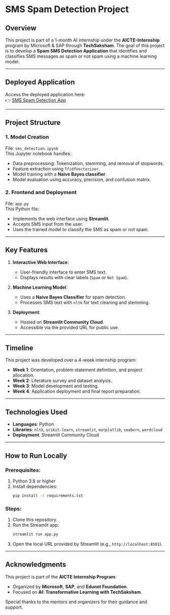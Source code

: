 
# **SMS Spam Detection Project**

## **Overview**
This project is part of a 1-month AI internship under the **AICTE-Internship** program by Microsoft & SAP through **TechSaksham**. The goal of this project is to develop a **Spam SMS Detection Application** that identifies and classifies SMS messages as spam or not spam using a machine learning model.

---

## **Deployed Application**
Access the deployed application here:  
👉 [SMS Spam Detection App](https://shyamtripathi-spam-sms.streamlit.app/)

---

## **Project Structure**
### **1. Model Creation**
File: `sms_detection.ipynb`  
This Jupyter notebook handles:
- Data preprocessing: Tokenization, stemming, and removal of stopwords.
- Feature extraction using `TfidfVectorizer`.
- Model training with a **Naive Bayes classifier**.
- Model evaluation using accuracy, precision, and confusion matrix.

### **2. Frontend and Deployment**
File: `app.py`  
This Python file:
- Implements the web interface using **Streamlit**.
- Accepts SMS input from the user.
- Uses the trained model to classify the SMS as spam or not spam.

---

## **Key Features**
1. **Interactive Web Interface**:
   - User-friendly interface to enter SMS text.
   - Displays results with clear labels (`Spam` or `Not Spam`).

2. **Machine Learning Model**:
   - Uses a **Naive Bayes Classifier** for spam detection.
   - Processes SMS text with `nltk` for text cleaning and stemming.

3. **Deployment**:
   - Hosted on **Streamlit Community Cloud**.
   - Accessible via the provided URL for public use.

---

## **Timeline**
This project was developed over a 4-week internship program:
- **Week 1**: Orientation, problem statement definition, and project allocation.
- **Week 2**: Literature survey and dataset analysis.
- **Week 3**: Model development and testing.
- **Week 4**: Application deployment and final report preparation.

---

## **Technologies Used**
- **Languages**: Python
- **Libraries**: `nltk`, `scikit-learn`, `streamlit`, `matplotlib`, `seaborn`, `wordcloud`
- **Deployment**: Streamlit Community Cloud

---

## **How to Run Locally**
### Prerequisites:
1. Python 3.8 or higher
2. Install dependencies:
   ```bash
   pip install -r requirements.txt
   ```

### Steps:
1. Clone this repository.
2. Run the Streamlit app:
   ```bash
   streamlit run app.py
   ```
3. Open the local URL provided by Streamlit (e.g., `http://localhost:8501`).

---

## **Acknowledgments**
This project is part of the **AICTE Internship Program**:
- Organized by **Microsoft**, **SAP**, and **Edunet Foundation**.
- Focused on **AI: Transformative Learning with TechSaksham**.

Special thanks to the mentors and organizers for their guidance and support.

